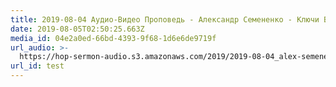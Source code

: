 ```yaml
---
title: 2019-08-04 Аудио-Видео Проповедь - Александр Семененко - Ключи Божьего Мира
date: 2019-08-05T02:50:25.663Z
media_id: 04e2a0ed-66bd-4393-9f68-1d6e6de9719f
url_audio: >-
  https://hop-sermon-audio.s3.amazonaws.com/2019/2019-08-04_alex-semenenko_kluchi-bozhego-mira.mp3
url_id: test
---
```


